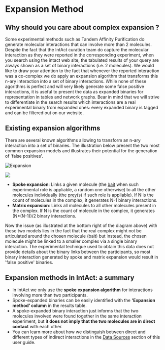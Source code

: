 # Expansion Method

## Why should you care about complex expansion ?

Some experimental methods such as Tandem Affinity Purification do generate molecular interactions that can involve more than 2 molecules. Despite the fact that the IntAct curation team do capture the molecular interaction as they were reported in the corresponding experiment, when you search using the intact web site, the tabulated results of your query are always shown as a set of binary interactions \(i.e. 2 molecules\). We would like to draw your attention to the fact that whenever the reported interaction was a co-complex we do apply an expansion algorithm that transforms this n-ary interaction into a set of binary interactions. While none of these agorithms is perfect and will very likely generate some false positive interactions, it is useful to present the data as expanded binaries for representation in tables and network graphs. Bear in mind that we will strive to differentiate in the search results which interactions are a real experimental binary from expanded ones: every expanded binary is tagged and can be filtered out on our website.

## Existing expansion algorithms

There are several known algorithms allowing to transform an n-ary interaction into a set of binaries. The illustration below present the two most common expansion models and illustrates their potential for the generation of 'false positives'.

![Expansion](https://raw.githubusercontent.com/intact-portal/intact-portal-documentation/master/assets/expansion.png)

![](https://www.ebi.ac.uk/intact/images/documentation/matrix-spoke.png?conversationContext=4)

* **Spoke expansion**: Links a given molecule \(the [bait](https://www.ebi.ac.uk/ols/ontologies/mi/terms?iri=http%3A%2F%2Fpurl.obolibrary.org%2Fobo%2FMI_0496) when such experimental role is appliable, a random one otherwise\) to all the other molecules individually \(the [prey\(s\)](https://www.ebi.ac.uk/ols/ontologies/mi/terms?iri=http%3A%2F%2Fpurl.obolibrary.org%2Fobo%2FMI_0498) if such role is appliable\). If N is the count of molecules in the complex, it generates N-1 binary interactions.
* **Matrix expansion**: Links all molecules to all other molecules present in the complex. If N is the count of molecule in the complex, it generates \(N\*\(N-1\)\)/2 binary interactions.

Now the issue \(as illustrated at the bottom right of the diagram above\) with these two models lies in the fact that the real complex might not be articulated around the chosen molecule \(bait\) but instead, the chosen molecule might be linked to a smaller complex via a single binary interaction. The experimental technique used to obtain this data does not provide details about the binary links between the participants, so most binary interaction generated by spoke and matrix expansion would result in 'false positive' binaries. 

## Expansion methods in IntAct: a summary

* In IntAct we only use the **spoke expansion algorithm** for interactions involving more than two participants. 
* Spoke-expanded binaries can be easily identified with the **'Expansion method' column** in the results table. 
* A spoke-expanded binary interaction just informs that the two molecules involved were found together in the same interaction experiment, but **it does not imply that the two molecules are in direct contact** with each other. 
* You can learn more about how we distinguish between direct and different types of indirect interactions in the [Data Sources](https://www.ebi.ac.uk/intact/documentation/user-guide#data_sources) section of this user guide. 
